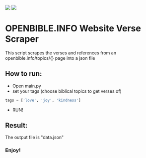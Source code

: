<img src="https://forthebadge.com/images/badges/made-with-python.svg"/> <img src="https://forthebadge.com/images/badges/built-with-love.svg"/>
# OPENBIBLE.INFO Website Verse Scraper

This script scrapes the verses and references from an openbible.info/topics/{} page into a json file


<h2>How to run:</h3>

- Open main.py
- set your tags (choose biblical topics to get verses of)
```python
tags = ['love', 'joy', 'kindness']
```
- RUN!

<h2>Result:</h2>
The output file is "data.json"

<h3>Enjoy!</h3>

